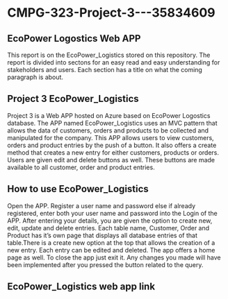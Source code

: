# CMPG-323-Project-3---35834609

## EcoPower Logostics Web APP
This report is on the EcoPower_Logistics stored on this repository. The report is divided into sectons for an easy read and easy understanding for stakeholders and users. Each section has a title on what the coming paragraph is about.

## Project 3 EcoPower_Logistics
Project 3 is a Web APP hosted on Azure based on EcoPower Logostics database. The APP named EcoPower_Logistics uses an MVC pattern that allows the data of customers, orders and products to be collected and manipulated for the company. This APP allows users to view customers, orders and product entries by the push of a button. It also offers a create method that creates a new entry for either customers, products or orders. Users are given edit and delete buttons as well. These buttons are made available to all customer, order and product entries.

## How to use EcoPower_Logistics
Open the APP. Register a user name and password else if already registered, enter both your user name and password into the Login of the APP. After entering your details, you are given the option to create new, edit, update and delete entries. Each table name, Customer, Order and Product has it’s own page that displays all database entries of that table.There is a create new option at the top that allows the creation of a new entry. Each entry can be edited and deleted. The app offers a home page as well. To close the app just exit it. Any changes you made will have been implemented after you pressed the button related to the query.

## EcoPower_Logistics web app link